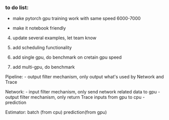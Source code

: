 
### to do list:


* make pytorch gpu training work with same speed  6000-7000

* make it notebook friendly

4. update several examples, let team know

6. add scheduling functionality

7. add single gpu, do benchmark on cretain gpu speed

8. add multi-gpu, do benchmark



Pipeline:
	- output filter mechanism, only output what's used by Network and Trace


Network:
	- input filter mechanism, only send network related data to gpu
	- output filter mechanism, only return Trace inputs from gpu to cpu - prediction

Estimator:
	batch (from cpu) prediction(from gpu)
